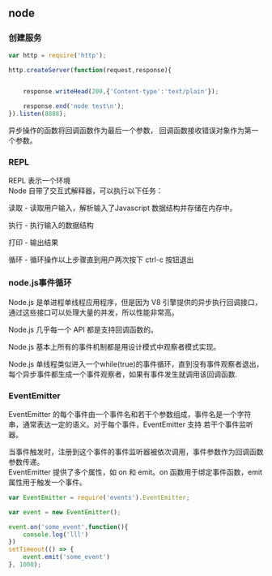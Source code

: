 <!--
 * @Author: Do not edit
 * @Date: 2020-02-10 14:51:00
 * @LastEditors  : zxd
 * @LastEditTime : 2020-02-10 17:32:29
 * @FilePath: \hello-node\learn.md
 -->
## node

### 创建服务  
```js
var http = require('http');

http.createServer(function(request,response){


    response.writeHead(200,{'Content-type':'text/plain'});

    response.end('node test\n');
}).listen(8888);
```

异步操作的函数将回调函数作为最后一个参数， 回调函数接收错误对象作为第一个参数。
### REPL  
REPL 表示一个环境  
Node 自带了交互式解释器，可以执行以下任务：

读取 - 读取用户输入，解析输入了Javascript 数据结构并存储在内存中。

执行 - 执行输入的数据结构

打印 - 输出结果

循环 - 循环操作以上步骤直到用户两次按下 ctrl-c 按钮退出

### node.js事件循环  
Node.js 是单进程单线程应用程序，但是因为 V8 引擎提供的异步执行回调接口，通过这些接口可以处理大量的并发，所以性能非常高。

Node.js 几乎每一个 API 都是支持回调函数的。

Node.js 基本上所有的事件机制都是用设计模式中观察者模式实现。

Node.js 单线程类似进入一个while(true)的事件循环，直到没有事件观察者退出，每个异步事件都生成一个事件观察者，如果有事件发生就调用该回调函数.

### EventEmitter  
EventEmitter 的每个事件由一个事件名和若干个参数组成，事件名是一个字符串，通常表达一定的语义。对于每个事件，EventEmitter 支持 若干个事件监听器。

当事件触发时，注册到这个事件的事件监听器被依次调用，事件参数作为回调函数参数传递。  
EventEmitter 提供了多个属性，如 on 和 emit。on 函数用于绑定事件函数，emit 属性用于触发一个事件。
```js
var EventEmitter = require('events').EventEmitter;

var event = new EventEmitter();

event.on('some_event',function(){
    console.log('lll')
})
setTimeout(() => {
    event.emit('some_event')
}, 1000);
```